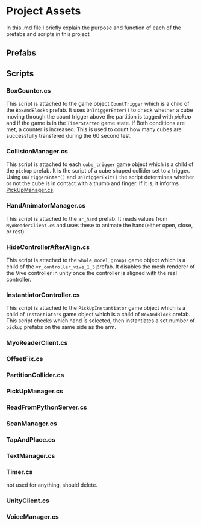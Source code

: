 # Project Assets

In this .md file I briefly explain the purpose and function of each of the prefabs and scripts in this project

## Prefabs

## Scripts

### BoxCounter.cs

This script is attached to the game object `CountTrigger` which is a child of the `BoxAndBlocks` prefab. It uses `OnTriggerEnter()` to check whether a cube moving through the count trigger above the partition is tagged with *pickup* and if the game is in the `TimerStarted` game state. If Both conditions are met, a counter is increased. This is used to count how many cubes are successfully transfered during the 60 second test.

### CollisionManager.cs

This script is attached to each `cube_trigger` game object which is a child of the `pickup` prefab. It is the script of a cube shaped collider set to a trigger. Using `OnTriggerEnter()` and `OnTriggerExit()` the script determines whether or not the cube is in contact with a thumb and finger. If it is, it informs [PickUpManager.cs](#pickupmanager).

### HandAnimatorManager.cs

This script is attached to the `ar_hand` prefab. It reads values from `MyoReaderClient.cs` and uses these to animate the hand(either open, close, or rest). 

### HideControllerAfterAlign.cs

This script is attached to the `whole_model_group1` game object which is a child of the `vr_controller_vive_1_5` prefab. It disables the mesh renderer of the Vive controller in unity once the controller is aligned with the real controller.

### InstantiatorController.cs

This script is attached to the `PickUpInstantiator` game object which is a child of `Instantiators` game object which is a child of `BoxAndBlock` prefab. This script checks which hand is selected, then instantiates a set number of `pickup` prefabs on the same side as the arm.

### MyoReaderClient.cs


### OffsetFix.cs
### PartitionCollider.cs
### PickUpManager.cs
### ReadFromPythonServer.cs
### ScanManager.cs
### TapAndPlace.cs
### TextManager.cs
### Timer.cs

not used for anything, should delete.

### UnityClient.cs

### VoiceManager.cs
